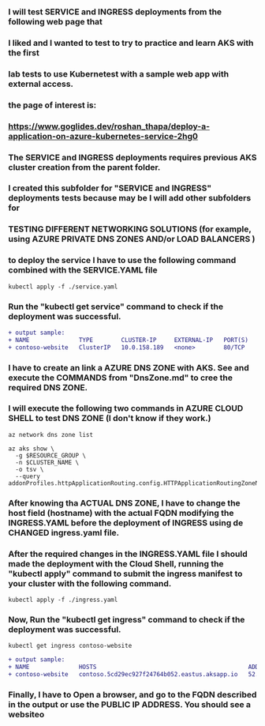 ### I will test SERVICE and INGRESS deployments from the following web page that
### I liked and I wanted to test to try to practice and learn AKS with the first
### lab tests to use Kubernetest with a sample web app with external access.
### the page of interest is:
### https://www.goglides.dev/roshan_thapa/deploy-a-application-on-azure-kubernetes-service-2hg0
### 
### The SERVICE and INGRESS deployments requires previous AKS cluster creation from the parent folder.
###
### I created this subfolder for "SERVICE and INGRESS" deployments tests because may be I will add other subfolders for
### TESTING DIFFERENT NETWORKING SOLUTIONS (for example, using AZURE PRIVATE DNS ZONES AND/or LOAD BALANCERS ) 
###

### to deploy the service I have to use the following command combined with the SERVICE.YAML file

`kubectl apply -f ./service.yaml`

### Run the "kubectl get service" command to check if the deployment was successful.

```diff
+ output sample:
+ NAME              TYPE        CLUSTER-IP     EXTERNAL-IP   PORT(S)   AGE
+ contoso-website   ClusterIP   10.0.158.189   <none>        80/TCP    42s
```
### I have to create an link a AZURE DNS ZONE with AKS. See and execute the COMMANDS from "DnsZone.md" to cree the required DNS ZONE.

### I will execute the following two commands in AZURE CLOUD SHELL to test DNS ZONE (I don't know if they work.)

`az network dns zone list`

```
az aks show \
  -g $RESOURCE_GROUP \
  -n $CLUSTER_NAME \
  -o tsv \
  --query addonProfiles.httpApplicationRouting.config.HTTPApplicationRoutingZoneName
```
### After knowing tha ACTUAL DNS ZONE, I have to change the host  field (hostname) with  the actual FQDN modifying the INGRESS.YAML before the deployment of INGRESS using de CHANGED ingress.yaml file.

### After the required changes in the INGRESS.YAML file I should made the deployment with the Cloud Shell, running the "kubectl apply" command to submit the ingress manifest to your cluster with the following command.

`kubectl apply -f ./ingress.yaml`

### Now, Run the "kubectl get ingress" command to check if the deployment was successful.

`kubectl get ingress contoso-website`

```diff
+ output sample:
+ NAME              HOSTS                                           ADDRESS        PORTS   AGE
+ contoso-website   contoso.5cd29ec927f24764b052.eastus.aksapp.io   52.226.96.30   80      4m44s
```

### Finally, I have to Open a browser, and go to the FQDN described in the output or use the PUBLIC IP ADDRESS. You should see a websiteo